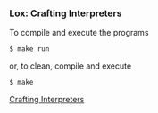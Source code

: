 ### Lox: Crafting Interpreters

To compile and execute the programs
```bash
$ make run
```

or, to clean, compile and execute
```bash
$ make
```

[Crafting Interpreters](https://craftinginterpreters.com)
